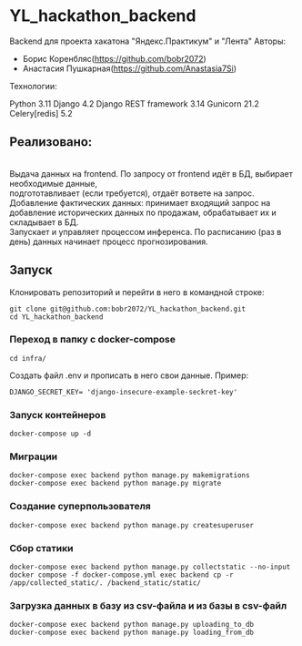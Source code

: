 # YL_hackathon_backend
Backend для проекта хакатона "Яндекс.Практикум" и "Лента"
Авторы:

- Борис Коренбляс(https://github.com/bobr2072)
- Анастасия Пушкарная(https://github.com/Anastasia7Si)

Технологии:

Python 3.11
Django 4.2
Django REST framework 3.14
Gunicorn 21.2
Celery[redis] 5.2


## Реализовано: 
<br>Выдача данных на frontend. По запросу от frontend идёт в БД, выбирает необходимые данные,
<br>подгототавливает (если требуется), отдаёт вответе на запрос.
<br>Добавление фактических данных: принимает входящий запрос на добавление исторических данных по продажам, обрабатывает их и складывает в БД. 
<br>Запускает и управляет процессом инференса. По расписанию (раз в день) данных начинает процесс прогнозирования.

## Запуск
Клонировать репозиторий и перейти в него в командной строке:
```
git clone git@github.com:bobr2072/YL_hackathon_backend.git
cd YL_hackathon_backend
```

### Переход в папку с docker-compose
```
cd infra/
```
Создать файл .env и прописать в него свои данные.
Пример:
```
DJANGO_SECRET_KEY= 'django-insecure-example-seckret-key'
```

### Запуск контейнеров
```
docker-compose up -d
```

### Миграции
```
docker-compose exec backend python manage.py makemigrations
docker-compose exec backend python manage.py migrate
```

### Создание суперпользователя
```
docker-compose exec backend python manage.py createsuperuser
```

### Сбор статики
```
docker-compose exec backend python manage.py collectstatic --no-input
docker compose -f docker-compose.yml exec backend cp -r /app/collected_static/. /backend_static/static/
```

### Загрузка данных в базу из csv-файла и из базы в csv-файл
```
docker-compose exec backend python manage.py uploading_to_db
docker-compose exec backend python manage.py loading_from_db
```

